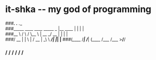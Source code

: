 # it-shka -- my god of programming



###___.          .__  .__    
###_____    ____   ____ _____ \_ |__   ____ |  | |  |   
###\__  \  /    \ /    \\__  \ | __ \_/ __ \|  | |  |   
###/ __ \|   |  \   |  \/ __ \| \_\ \  ___/|  |_|  |__ 
###(____  /___|  /___|  (____  /___  /\___  >____/____/ 
###     \/     \/     \/     \/    \/     \/            
